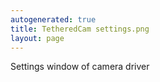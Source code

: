 ```yaml
---
autogenerated: true
title: TetheredCam settings.png
layout: page
---
```


Settings window of camera driver
